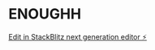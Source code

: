 # ENOUGHH

[Edit in StackBlitz next generation editor ⚡️](https://stackblitz.com/~/github.com/Always-come-back/ENOUGHH)